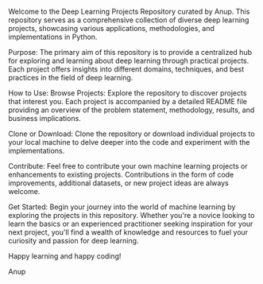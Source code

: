 Welcome to the Deep Learning Projects Repository curated by Anup. This repository serves as a comprehensive collection of diverse deep learning projects, showcasing various applications, methodologies, and implementations in Python.

Purpose: The primary aim of this repository is to provide a centralized hub for exploring and learning about deep learning through practical projects. Each project offers insights into different domains, techniques, and best practices in the field of deep learning.

How to Use: Browse Projects: Explore the repository to discover projects that interest you. Each project is accompanied by a detailed README file providing an overview of the problem statement, methodology, results, and business implications.

Clone or Download: Clone the repository or download individual projects to your local machine to delve deeper into the code and experiment with the implementations.

Contribute: Feel free to contribute your own machine learning projects or enhancements to existing projects. Contributions in the form of code improvements, additional datasets, or new project ideas are always welcome.

Get Started: Begin your journey into the world of machine learning by exploring the projects in this repository. Whether you're a novice looking to learn the basics or an experienced practitioner seeking inspiration for your next project, you'll find a wealth of knowledge and resources to fuel your curiosity and passion for deep learning.

Happy learning and happy coding!

Anup
